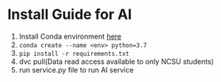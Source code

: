 # Install Guide for AI

1. Install Conda environment [here](https://www.anaconda.com/products/distribution)
1. `conda create --name <env> python=3.7`
1. `pip install -r requirements.txt`
1. dvc pull(Data read access available to only NCSU students)
1. run service.py file to run AI service
